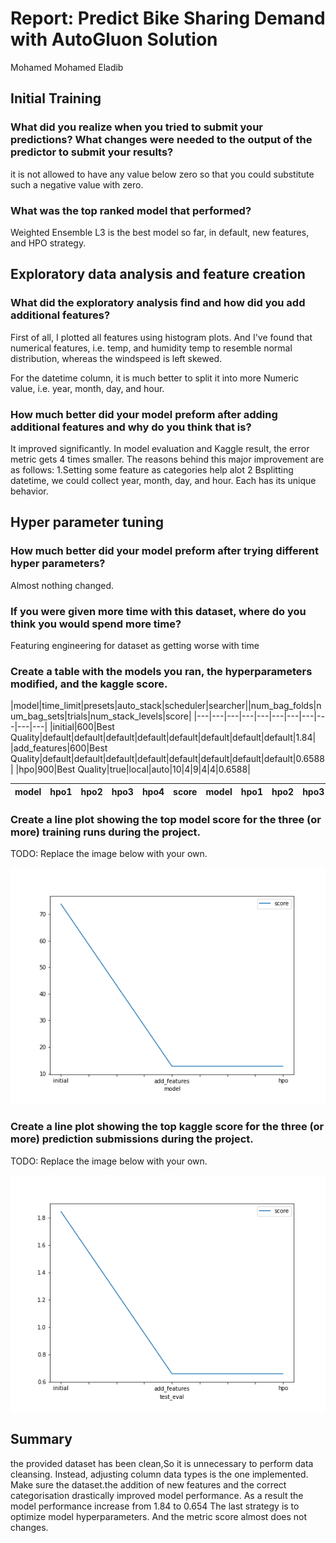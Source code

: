 # Report: Predict Bike Sharing Demand with AutoGluon Solution
Mohamed Mohamed Eladib

## Initial Training
### What did you realize when you tried to submit your predictions? What changes were needed to the output of the predictor to submit your results?
it is not allowed to have any value below zero so that you could substitute such a negative value with zero.


### What was the top ranked model that performed?
Weighted Ensemble L3 is the best model so far, in default, new features, and HPO strategy.

## Exploratory data analysis and feature creation
### What did the exploratory analysis find and how did you add additional features?
First of all, I plotted all features using histogram plots. And I've found that numerical features, i.e. temp, and humidity temp to resemble normal distribution, whereas the windspeed is  left skewed.

For the datetime column, it is much better to split it into more Numeric value, i.e. year, month, day, and hour.

### How much better did your model preform after adding additional features and why do you think that is?
It improved significantly. In model evaluation and Kaggle result, the error metric gets 4 times smaller.
The reasons behind this major improvement are as follows:
1.Setting some feature as categories help alot
2 Bsplitting datetime, we could collect year, month, day, and hour. Each has its unique behavior.

## Hyper parameter tuning
### How much better did your model preform after trying different hyper parameters?
Almost nothing changed.

### If you were given more time with this dataset, where do you think you would spend more time?
Featuring engineering for dataset as getting worse with time

### Create a table with the models you ran, the hyperparameters modified, and the kaggle score.
|model|time_limit|presets|auto_stack|scheduler|searcher||num_bag_folds|num_bag_sets|trials|num_stack_levels|score|
|---|---|---|---|---|---|---|---|---|---|---|
|initial|600|Best Quality|default|default|default|default|default|default|default|default|1.84|
|add_features|600|Best Quality|default|default|default|default|default|default|default|default|0.6588|
|hpo|900|Best Quality|true|local|auto|10|4|9|4|4|0.6588|


|model|hpo1|hpo2|hpo3|hpo4|score|model|hpo1|hpo2|hpo3|hpo4|
|---|---|---|---|---|---|---|---|---|---|---|

### Create a line plot showing the top model score for the three (or more) training runs during the project.

TODO: Replace the image below with your own.

![model_train_score.png](model_train_score.png)

### Create a line plot showing the top kaggle score for the three (or more) prediction submissions during the project.

TODO: Replace the image below with your own.

![model_test_score.png](model_test_score.png)

## Summary
the provided dataset has been clean,So it is unnecessary to perform data cleansing. Instead, adjusting column data types is the one implemented.
Make sure the dataset.the addition of new features and the correct categorisation  drastically improved model performance.
As a result the model performance increase from 1.84 to 0.654 
The last strategy is to optimize model hyperparameters. And the metric score almost does not changes.



